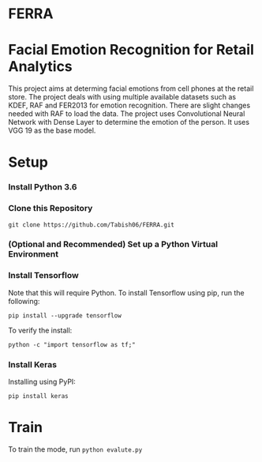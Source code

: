 # FERRA

# Facial Emotion Recognition for Retail Analytics

This project aims at determing facial emotions from cell phones at the retail store. The project deals with using multiple available datasets such as KDEF, RAF and FER2013 for emotion recognition. There are slight changes needed with RAF to load the data. The project uses Convolutional Neural Network with Dense Layer to determine the emotion of the person. It uses VGG 19 as the base model.

# Setup

### Install Python 3.6 
### Clone this Repository 
```
git clone https://github.com/Tabish06/FERRA.git
```
### (Optional and Recommended) Set up a Python Virtual Environment 
### Install Tensorflow  
Note that this will require Python.
To install Tensorflow using pip, run the following:  
```
pip install --upgrade tensorflow
``` 

To verify the install:  
```
python -c "import tensorflow as tf;"
``` 

### Install Keras
Installing using PyPI:
```
pip install keras
```

# Train

To train the mode, run `python evalute.py`


